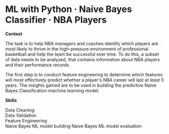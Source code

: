 # ML with Python · Naive Bayes Classifier · NBA Players

**Context**

The task is to help NBA managers and coaches identify which players are most likely to thrive in the high-pressure environment of professional basketball and help the team be successful over time. To do this, a subset of data needs to be analyzed, that contains information about NBA players and their performance records.  
  
The first step is to conduct feature engineering to determine which features will most effectively predict whether a player's NBA career will last at least 5 years. The insights gained are to be used in building the predictive Naive Bayes Classification machine learning model.

**Skills**

Data Cleaning  
Data Validation  
Feature Engineering  
Naive Bayes ML model building
Naive Bayes ML model evaluation
